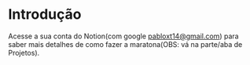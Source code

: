 # Introdução

Acesse a sua conta do Notion(com google pabloxt14@gmail.com) para saber mais detalhes de como fazer a maratona(OBS: vá na parte/aba de Projetos).